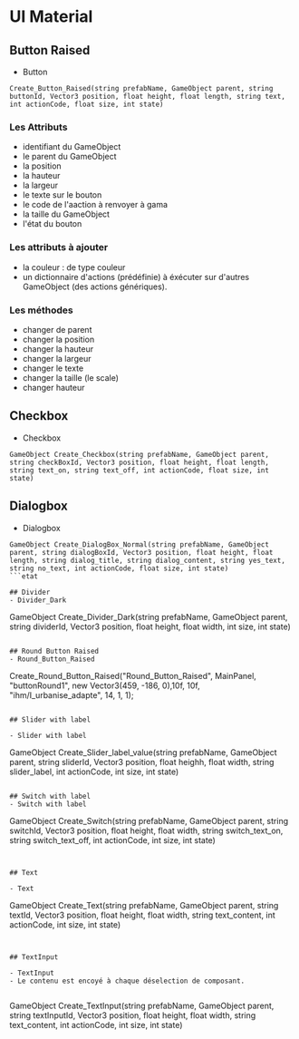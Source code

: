 # UI Material

## Button Raised

- Button

```
Create_Button_Raised(string prefabName, GameObject parent, string buttonId, Vector3 position, float height, float length, string text, int actionCode, float size, int state)
```

### Les Attributs

- identifiant du GameObject
- le parent du GameObject
- la position
- la hauteur
- la largeur
- le texte sur le bouton
- le code de l'aaction à renvoyer à gama
- la taille du GameObject
- l'état du bouton

### Les attributs à ajouter

- la couleur : de type couleur
- un dictionnaire d'actions (prédéfinie) à éxécuter sur d'autres GameObject (des actions génériques). 

### Les méthodes

- changer de parent
- changer la position
- changer la hauteur
- changer la largeur
- changer le texte
- changer la taille (le scale)
- changer hauteur

## Checkbox
- Checkbox

```
GameObject Create_Checkbox(string prefabName, GameObject parent, string checkBoxId, Vector3 position, float height, float length, string text_on, string text_off, int actionCode, float size, int state)
```

## Dialogbox
- Dialogbox

```
GameObject Create_DialogBox_Normal(string prefabName, GameObject parent, string dialogBoxId, Vector3 position, float height, float length, string dialog_title, string dialog_content, string yes_text, string no_text, int actionCode, float size, int state)
```etat

## Divider 
- Divider_Dark

```
GameObject Create_Divider_Dark(string prefabName, GameObject parent, string dividerId, Vector3 position, float height, float width, int size, int state)
```

## Round Button Raised
- Round_Button_Raised

```
Create_Round_Button_Raised("Round_Button_Raised", MainPanel, "buttonRound1", new Vector3(459, -186, 0),10f, 10f, "ihm/I_urbanise_adapte", 14, 1, 1);
```

## Slider with label

- Slider with label

```
GameObject Create_Slider_label_value(string prefabName, GameObject parent, string sliderId, Vector3 position, float heighh, float width, string slider_label, int actionCode, int size, int state)
```

## Switch with label
- Switch with label

```
GameObject Create_Switch(string prefabName, GameObject parent, string switchId, Vector3 position, float height, float width, string switch_text_on, string switch_text_off, int actionCode, int size, int state)
```


## Text

- Text

```
GameObject Create_Text(string prefabName, GameObject parent, string textId, Vector3 position, float height, float width, string text_content, int actionCode, int size, int state)
```


## TextInput

- TextInput
- Le contenu est encoyé à chaque déselection de composant. 
		
```
GameObject Create_TextInput(string prefabName, GameObject parent, string textInputId, Vector3 position, float height, float width, string text_content, int actionCode, int size, int state)
```
